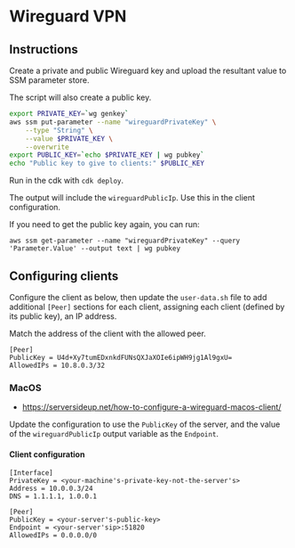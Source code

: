 # Wireguard VPN

## Instructions

Create a private and public Wireguard key and upload the resultant value to SSM parameter store.

The script will also create a public key.

```sh
export PRIVATE_KEY=`wg genkey`
aws ssm put-parameter --name "wireguardPrivateKey" \
    --type "String" \
    --value $PRIVATE_KEY \
    --overwrite
export PUBLIC_KEY=`echo $PRIVATE_KEY | wg pubkey`
echo "Public key to give to clients:" $PUBLIC_KEY
```

Run in the cdk with `cdk deploy`.

The output will include the `wireguardPublicIp`. Use this in the client configuration.

If you need to get the public key again, you can run:

```
aws ssm get-parameter --name "wireguardPrivateKey" --query 'Parameter.Value' --output text | wg pubkey
```

## Configuring clients

Configure the client as below, then update the `user-data.sh` file to add additional `[Peer]` sections for each client, assigning each client (defined by its public key), an IP address.

Match the address of the client with the allowed peer.

```
[Peer]
PublicKey = U4d+Xy7tumEDxnkdFUNsQXJaXOIe6ipWH9jg1Al9gxU=
AllowedIPs = 10.8.0.3/32
```

### MacOS

- https://serversideup.net/how-to-configure-a-wireguard-macos-client/

Update the configuration to use the `PublicKey` of the server, and the value of the `wireguardPublicIp` output variable as the `Endpoint`.

#### Client configuration

```
[Interface]
PrivateKey = <your-machine's-private-key-not-the-server's>
Address = 10.0.0.3/24
DNS = 1.1.1.1, 1.0.0.1

[Peer]
PublicKey = <your-server's-public-key>
Endpoint = <your-server'sip>:51820
AllowedIPs = 0.0.0.0/0
```

